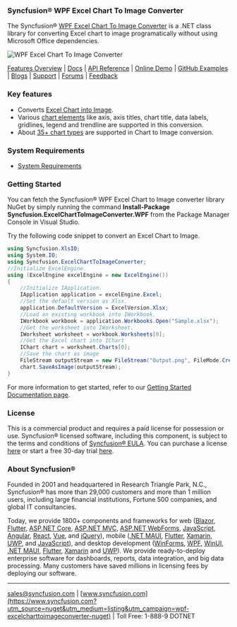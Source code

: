 ### Syncfusion® WPF Excel Chart To Image Converter
The Syncfusion® [WPF Excel Chart To Image Converter](https://www.syncfusion.com/excel-framework/net/excel-to-pdf-conversion?utm_source=nuget&utm_medium=listing&utm_campaign=wpf-excelcharttoimageconverter-nuget) is a .NET class library for converting Excel chart to image programatically without using Microsoft Office dependencies.

![WPF Excel Chart To Image Converter](https://cdn.syncfusion.com/nuget-readme/fileformats/net-excel-to-pdf.png)

[Features Overview](https://www.syncfusion.com/excel-framework/net/excel-to-pdf-conversion?utm_source=nuget&utm_medium=listing&utm_campaign=wpf-excelcharttoimageconverter-nuget) | [Docs](https://help.syncfusion.com/file-formats/xlsio/chart-to-image-conversion?utm_source=nuget&utm_medium=listing&utm_campaign=wpf-excelcharttoimageconverter-nuget) | [API Reference](https://help.syncfusion.com/cr/file-formats/Syncfusion.ExcelChartToImageConverter.html?utm_source=nuget&utm_medium=listing&utm_campaign=wpf-excelcharttoimageconverter-nuget) | [Online Demo](https://ej2.syncfusion.com/aspnetmvc/XlsIO/ExcelToPDF#/bootstrap5?utm_source=nuget&utm_medium=listing&utm_campaign=wpf-excelcharttoimageconverter-nuget) | [GitHub Examples](https://github.com/SyncfusionExamples/XlsIO-Examples/tree/master/Chart%20to%20Image?utm_source=nuget&utm_medium=listing&utm_campaign=wpf-excelcharttoimageconverter-nuget) | [Blogs](https://www.syncfusion.com/blogs/?utm_source=nuget&utm_medium=listing&utm_campaign=wpf-excelcharttoimageconverter-nuget&s=excel) | [Support](https://support.syncfusion.com/create?utm_source=nuget&utm_medium=listing&utm_campaign=wpf-excelcharttoimageconverter-nuget) | [Forums](https://www.syncfusion.com/forums?utm_source=nuget&utm_medium=listing&utm_campaign=wpf-excelcharttoimageconverter-nuget) | [Feedback](https://www.syncfusion.com/feedback/wpf?utm_source=nuget&utm_medium=listing&utm_campaign=wpf-excelcharttoimageconverter-nuget)

### Key features
* Converts [Excel Chart into Image](https://help.syncfusion.com/file-formats/xlsio/chart-to-image-conversion?utm_source=nuget&utm_medium=listing&utm_campaign=wpf-excelcharttoimageconverter-nuget).
* Various [chart elements](https://help.syncfusion.com/file-formats/xlsio/chart-to-image-conversion#supported-chart-elements?utm_source=nuget&utm_medium=listing&utm_campaign=wpf-excelcharttoimageconverter-nuget) like axis, axis titles, chart title, data labels, gridlines, legend and trendline are supported in this conversion.
* About [35+ chart types](https://help.syncfusion.com/file-formats/xlsio/chart-to-image-conversion#supported-chart-types?utm_source=nuget&utm_medium=listing&utm_campaign=wpf-excelcharttoimageconverter-nuget) are supported in Chart to Image conversion. 

### System Requirements

* [System Requirements](https://help.syncfusion.com/file-formats/installation-and-upgrade/system-requirements?utm_source=nuget&utm_medium=listing&utm_campaign=wpf-excelcharttoimageconverter-nuget)

### Getting Started

You can fetch the Syncfusion® WPF Excel Chart to Image converter library NuGet by simply running the command **Install-Package Syncfusion.ExcelChartToImageConverter.WPF** from the Package Manager Console in Visual Studio.

Try the following code snippet to convert an Excel Chart to Image.

```csharp
using Syncfusion.XlsIO;
using System.IO;
using Syncfusion.ExcelChartToImageConverter;
//Initialize ExcelEngine.
using (ExcelEngine excelEngine = new ExcelEngine())
{
    //Initialize IApplication.
    IApplication application = excelEngine.Excel;
    //Set the default version as Xlsx.
    application.DefaultVersion = ExcelVersion.Xlsx;
    //Load an existing workbook into IWorkbook.
    IWorkbook workbook = application.Workbooks.Open("Sample.xlsx");
    //Get the worksheet into IWorksheet.
    IWorksheet worksheet = workbook.Worksheets[0];
    //Get the Excel chart into IChart
	IChart chart = worksheet.Charts[0];
    //Save the chart as image
    FileStream outputStream = new FileStream("Output.png", FileMode.Create, FileAccess.Write);
    chart.SaveAsImage(outputStream);
}
```

For more information to get started, refer to our [Getting Started Documentation page](https://help.syncfusion.com/file-formats/xlsio/getting-started-create-excel-file-csharp-vbnet?utm_source=nuget&utm_medium=listing&utm_campaign=wpf-excelcharttoimageconverter-nuget).

### License
This is a commercial product and requires a paid license for possession or use. Syncfusion® licensed software, including this component, is subject to the terms and conditions of [Syncfusion® EULA](https://www.syncfusion.com/eula/es/?utm_source=nuget&utm_medium=listing&utm_campaign=wpf-excelcharttoimageconverter-nuget). You can purchase a license [here]( https://www.syncfusion.com/sales/products?utm_source=nuget&utm_medium=listing&utm_campaign=wpf-excelcharttoimageconverter-nuget) or start a free 30-day trial [here](https://www.syncfusion.com/account/manage-trials/start-trials?utm_source=nuget&utm_medium=listing&utm_campaign=wpf-excelcharttoimageconverter-nuget).

### About Syncfusion®
Founded in 2001 and headquartered in Research Triangle Park, N.C., Syncfusion® has more than 29,000 customers and more than 1 million users, including large financial institutions, Fortune 500 companies, and global IT consultancies.

Today, we provide 1800+ components and frameworks for web ([Blazor](https://www.syncfusion.com/blazor-components?utm_source=nuget&utm_medium=listing&utm_campaign=wpf-excelcharttoimageconverter-nuget), [Flutter](https://www.syncfusion.com/flutter-widgets?utm_source=nuget&utm_medium=listing&utm_campaign=wpf-excelcharttoimageconverter-nuget), [ASP.NET Core](https://www.syncfusion.com/aspnet-core-ui-controls?utm_source=nuget&utm_medium=listing&utm_campaign=wpf-excelcharttoimageconverter-nuget), [ASP.NET MVC](https://www.syncfusion.com/aspnet-mvc-ui-controls?utm_source=nuget&utm_medium=listing&utm_campaign=wpf-excelcharttoimageconverter-nuget), [ASP.NET WebForms](https://www.syncfusion.com/jquery/aspnet-webforms-ui-controls?utm_source=nuget&utm_medium=listing&utm_campaign=wpf-excelcharttoimageconverter-nuget), [JavaScript](https://www.syncfusion.com/javascript-ui-controls?utm_source=nuget&utm_medium=listing&utm_campaign=wpf-excelcharttoimageconverter-nuget), [Angular](https://www.syncfusion.com/angular-ui-components?utm_source=nuget&utm_medium=listing&utm_campaign=wpf-excelcharttoimageconverter-nuget), [React](https://www.syncfusion.com/react-ui-components?utm_source=nuget&utm_medium=listing&utm_campaign=wpf-excelcharttoimageconverter-nuget), [Vue](https://www.syncfusion.com/vue-ui-components?utm_source=nuget&utm_medium=listing&utm_campaign=wpf-excelcharttoimageconverter-nuget), and [jQuery](https://www.syncfusion.com/jquery-ui-widgets?utm_source=nuget&utm_medium=listing&utm_campaign=wpf-excelcharttoimageconverter-nuget)), mobile ([.NET MAUI](https://www.syncfusion.com/maui-controls?utm_source=nuget&utm_medium=listing&utm_campaign=wpf-excelcharttoimageconverter-nuget), [Flutter](https://www.syncfusion.com/flutter-widgets?utm_source=nuget&utm_medium=listing&utm_campaign=wpf-excelcharttoimageconverter-nuget), [Xamarin](https://www.syncfusion.com/xamarin-ui-controls?utm_source=nuget&utm_medium=listing&utm_campaign=wpf-excelcharttoimageconverter-nuget), [UWP](https://www.syncfusion.com/uwp-ui-controls?utm_source=nuget&utm_medium=listing&utm_campaign=wpf-excelcharttoimageconverter-nuget), and [JavaScript](https://www.syncfusion.com/javascript-ui-controls?utm_source=nuget&utm_medium=listing&utm_campaign=wpf-excelcharttoimageconverter-nuget)), and desktop development ([WinForms](https://www.syncfusion.com/winforms-ui-controls?utm_source=nuget&utm_medium=listing&utm_campaign=wpf-excelcharttoimageconverter-nuget), [WPF](https://www.syncfusion.com/wpf-ui-controls?utm_source=nuget&utm_medium=listing&utm_campaign=wpf-excelcharttoimageconverter-nuget), [WinUI](https://www.syncfusion.com/winui-controls?utm_source=nuget&utm_medium=listing&utm_campaign=wpf-excelcharttoimageconverter-nuget), [.NET MAUI](https://www.syncfusion.com/maui-controls?utm_source=nuget&utm_medium=listing&utm_campaign=wpf-excelcharttoimageconverter-nuget), [Flutter](https://www.syncfusion.com/flutter-widgets?utm_source=nuget&utm_medium=listing&utm_campaign=wpf-excelcharttoimageconverter-nuget), [Xamarin](https://www.syncfusion.com/xamarin-ui-controls?utm_source=nuget&utm_medium=listing&utm_campaign=wpf-excelcharttoimageconverter-nuget) and [UWP](https://www.syncfusion.com/uwp-ui-controls?utm_source=nuget&utm_medium=listing&utm_campaign=wpf-excelcharttoimageconverter-nuget)). We provide ready-to-deploy enterprise software for dashboards, reports, data integration, and big data processing. Many customers have saved millions in licensing fees by deploying our software.
___

[sales@syncfusion.com](mailto:sales@syncfusion.com?utm_source=nuget&utm_medium=listing&utm_campaign=wpf-excelcharttoimageconverter-nuget) | [www.syncfusion.com](https://www.syncfusion.com?utm_source=nuget&utm_medium=listing&utm_campaign=wpf-excelcharttoimageconverter-nuget) | Toll Free: 1-888-9 DOTNET